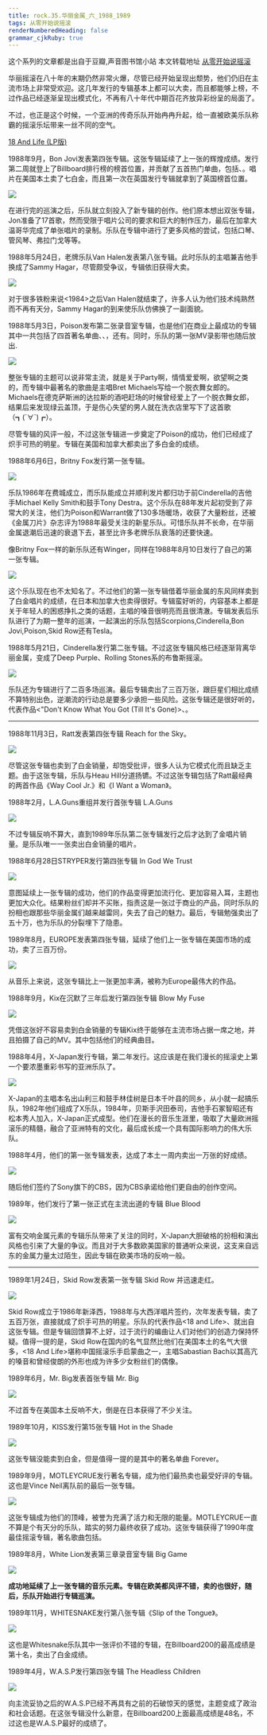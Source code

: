 ```yaml
---
title: rock.35.华丽金属_六_1988_1989
tags: 从零开始说摇滚
renderNumberedHeading: false
grammar_cjkRuby: true
---
```


这个系列的文章都是出自于豆瓣,声音图书馆小站
本文转载地址 [从零开始说摇滚](https://www.douban.com/note/707558236/)

华丽摇滚在八十年的末期仍然非常火爆，尽管已经开始呈现出颓势，他们仍旧在主流市场上非常受欢迎。这几年发行的专辑基本上都可以大卖，而且都能够上榜，不过作品已经逐渐呈现出模式化，不再有八十年代中期百花齐放异彩纷呈的局面了。

不过，也正是这个时候，一个亚洲的传奇乐队开始冉冉升起，给一直被欧美乐队称霸的摇滚乐坛带来一丝不同的空气。

[18 And Life (LP版)](https://y.qq.com/n/yqq/song/63403_num.html?ADTAG=h5_playsong&no_redirect=1)

1988年9月，Bon Jovi发表第四张专辑。这张专辑延续了上一张的辉煌成绩。发行第二周就登上了Billboard排行榜的榜首位置，并贡献了五首热门单曲，包括、。唱片在美国本土卖了七白金，而且第一次在英国发行专辑就拿到了英国榜首位置。

![](https://raw.githubusercontent.com/OliverRen/olili_blog_img/master/rock.35.华丽金属_六_1988_1989/1637400907655.png)

在进行完的巡演之后，乐队就立刻投入了新专辑的创作。他们原本想出双张专辑，Jon准备了17首歌，然而受限于唱片公司的要求和巨大的制作压力，最后在加拿大温哥华完成了单张唱片的录制。乐队在专辑中进行了更多风格的尝试，包括口琴、管风琴、弗拉门戈等等。

1988年5月24日，老牌乐队Van Halen发表第八张专辑。此时乐队的主唱兼吉他手换成了Sammy Hagar，尽管颇受争议，专辑依旧获得大卖。

![](https://raw.githubusercontent.com/OliverRen/olili_blog_img/master/rock.35.华丽金属_六_1988_1989/1637400911357.png)

对于很多铁粉来说<1984>之后Van Halen就结束了，许多人认为他们技术纯熟然而不再有天分，Sammy Hagar的到来使乐队仿佛换了一副面貌。

1988年5月3日，Poison发布第二张录音室专辑，也是他们在商业上最成功的专辑其中一共包括了四首著名单曲、、，还有。同时，乐队的第一张MV录影带也随后放出.

![](https://raw.githubusercontent.com/OliverRen/olili_blog_img/master/rock.35.华丽金属_六_1988_1989/1637400915085.png)

整张专辑的主题可以说非常主流，就是关于Party啊，情情爱爱啊，欲望啊之类的，而专辑中最著名的歌曲是主唱Bret Michaels写给一个脱衣舞女郎的。Michaels在德克萨斯洲的达拉斯的酒吧赶场的时候曾经爱上了一个脱衣舞女郎，结果后来发现绿云盖顶，于是伤心失望的男人就在洗衣店里写下了这首歌（┓(´∀\`)┏）。

尽管专辑的风评一般，不过这张专辑进一步奠定了Poison的成功，他们已经成了炽手可热的明星。专辑在美国和加拿大都卖出了多白金的成绩。

1988年6月6日，Britny Fox发行第一张专辑。

![](https://raw.githubusercontent.com/OliverRen/olili_blog_img/master/rock.35.华丽金属_六_1988_1989/1637400970508.png)

乐队1986年在费城成立，而乐队能成立并顺利发片都归功于前Cinderella的吉他手Michael Kelly Smith和鼓手Tony Destra。这个乐队在88年发片起初受到了非常大的关注，他们为Poison和Warrant做了130多场暖场，收获了大量粉丝，还被《金属刀片》杂志评为1988年最受关注的新星乐队。可惜乐队并不长命，在华丽金属退潮后迅速的衰退下去，甚至比许多老牌乐队衰落的还要快速。

像Britny Fox一样的新乐队还有Winger，同样在1988年8月10日发行了自己的第一张专辑。

![](https://raw.githubusercontent.com/OliverRen/olili_blog_img/master/rock.35.华丽金属_六_1988_1989/1637400980791.png)

这个乐队现在也不太知名了。不过他们的第一张专辑借着华丽金属的东风同样卖到了白金唱片的成绩，在日本和加拿大也卖得很好。专辑蛮好听的，内容基本上都是关于年轻人的困惑挣扎之类的话题，主唱的嗓音很明亮而且很清澈。专辑发表后乐队进行了为期一整年的巡演，一起演出的乐队包括Scorpions,Cinderella,Bon Jovi,Poison,Skid Row还有Tesla。

1988年5月21日，Cinderella发行第二张专辑。不过这张专辑风格已经逐渐背离华丽金属，变成了Deep Purple、Rolling Stones系的布鲁斯摇滚。

![](https://raw.githubusercontent.com/OliverRen/olili_blog_img/master/rock.35.华丽金属_六_1988_1989/1637400986278.png)

乐队还为专辑进行了二百多场巡演。最后专辑卖出了三百万张，跟巨星们相比成绩不算特别出色，逆潮流的行动总是要多少承担一些风险。这张专辑还是很好听的，代表作品<"Don't Know What You Got (Till It's Gone)>、。

* * *

1988年11月3日，Ratt发表第四张专辑 Reach for the Sky。

![](https://raw.githubusercontent.com/OliverRen/olili_blog_img/master/rock.35.华丽金属_六_1988_1989/1637401000715.png)

尽管这张专辑也卖到了白金销量，却饱受批评，很多人认为它模式化而且缺乏主题。由于这张专辑，乐队与Heau Hill分道扬镳。不过这张专辑包括了Ratt最经典的两首作品《Way Cool Jr.》和《I Want a Woman》。

1988年2月，L.A.Guns重组并发行首张专辑 L.A.Guns

![](https://raw.githubusercontent.com/OliverRen/olili_blog_img/master/rock.35.华丽金属_六_1988_1989/1637401020155.png)

不过专辑反响不算大，直到1989年乐队第二张专辑发行之后才达到了金唱片销量。是乐队唯一一张卖出白金销量的唱片。

1988年6月28日STRYPER发行第四张专辑 In God We Trust

![](https://raw.githubusercontent.com/OliverRen/olili_blog_img/master/rock.35.华丽金属_六_1988_1989/1637401031592.png)

意图延续上一张专辑的成功，他们的作品变得更加流行化、更加容易入耳，主题也更加大众化。结果粉丝们却并不买账，指责这是一张过于商业的产品，同时乐队的扮相也跟那些华丽金属们越来越雷同，失去了自己的魅力。最后，专辑勉强卖出了五十万，也为乐队的分裂埋下了隐患。

1989年8月，EUROPE发表第四张专辑，延续了他们上一张专辑在美国市场的成功，卖了三百万份。

![](https://raw.githubusercontent.com/OliverRen/olili_blog_img/master/rock.35.华丽金属_六_1988_1989/1637401050270.png)

从音乐上来说，这张专辑比上一张更加丰满，被称为Europe最伟大的作品。

1988年9月，Kix在沉默了三年后发行第四张专辑 Blow My Fuse

![](https://raw.githubusercontent.com/OliverRen/olili_blog_img/master/rock.35.华丽金属_六_1988_1989/1637401056695.png)

凭借这张好不容易卖到白金销量的专辑Kix终于能够在主流市场占据一席之地，并且拍摄了自己的MV。其中包括他们的经典曲目。

1988年4月，X-Japan发行专辑，第二年发行。这应该是在我们漫长的摇滚史上第一个要浓墨重彩书写的亚洲乐队了。

![](https://raw.githubusercontent.com/OliverRen/olili_blog_img/master/rock.35.华丽金属_六_1988_1989/1637401066178.png)

X-Japan的主唱本名出山利三和鼓手林佳树是日本千叶县的同乡，从小就一起搞乐队，1982年他们组成了X乐队，1984年，贝斯手沢田泰司，吉他手石冢智昭还有松本秀人加入，X-Japan正式成型。他们在漫长的音乐生涯里，吸取了大量欧洲摇滚乐的精髓，融合了亚洲特有的文化，最后成长成一个具有国际影响力的伟大乐队。

1988年4月，他们的第一张专辑发表，达成了本土一周内卖出一万张的好成绩。

![](https://raw.githubusercontent.com/OliverRen/olili_blog_img/master/rock.35.华丽金属_六_1988_1989/1637401075986.png)

随后他们签约了Sony旗下的CBS，因为CBS承诺给他们更自由的创作空间。

1989年，他们发行了第一张正式在主流出道的专辑 Blue Blood

![](https://raw.githubusercontent.com/OliverRen/olili_blog_img/master/rock.35.华丽金属_六_1988_1989/1637401080922.png)

富有交响金属元素的专辑乐队带来了关注的同时，X-Japan大胆破格的扮相和演出风格也引来了大量的争议。而且对于大多数欧美国家的普通听众来说，这支来自远东的金属力量太过陌生，因此专辑在欧美市场的反响一般。

* * *

1989年1月24日，Skid Row发表第一张专辑 Skid Row 并迅速走红。

![](https://raw.githubusercontent.com/OliverRen/olili_blog_img/master/rock.35.华丽金属_六_1988_1989/1637401093110.png)

Skid Row成立于1986年新泽西，1988年与大西洋唱片签约，次年发表专辑，卖了五百万张，直接就成了炽手可热的明星。乐队的代表作品<18 and Life>、就出自这张专辑。但是专辑回馈算不上好，过于流行的编曲让人们对他们的创造力保持怀疑。值得一提的是，Skid Row在国内的名气显然比他们在美国本土的名气大很多，<18 And Life>堪称中国摇滚乐手启蒙曲之一，主唱Sabastian Bach以其高亢的嗓音和曾经俊朗的外形也成为许多少女粉丝们的偶像。

1989年6月，Mr. Big发表首张专辑 Mr. Big

![](https://raw.githubusercontent.com/OliverRen/olili_blog_img/master/rock.35.华丽金属_六_1988_1989/1637401104040.png)

不过首专在美国本土反响不大，倒是在日本获得了不少关注。

1989年10月，KISS发行第15张专辑 Hot in the Shade

![](https://raw.githubusercontent.com/OliverRen/olili_blog_img/master/rock.35.华丽金属_六_1988_1989/1637401114718.png)

这张专辑没能卖到白金，但是值得一提的是其中的著名单曲 Forever。

1989年9月，MOTLEYCRUE发行著名专辑，成为他们最热卖也最受好评的专辑。这也是Vince Neil离队前的最后一张专辑。

![](https://raw.githubusercontent.com/OliverRen/olili_blog_img/master/rock.35.华丽金属_六_1988_1989/1637401127036.png)

这张专辑成为他们的顶峰，被誉为充满了活力和无限的能量。MOTLEYCRUE一直不算是个有天分的乐队，踏实的努力最终收获了成功。这张专辑获得了1990年度最佳摇滚专辑，著名歌曲包括。

1989年8月，White Lion发表第三章录音室专辑 Big Game

![](https://raw.githubusercontent.com/OliverRen/olili_blog_img/master/rock.35.华丽金属_六_1988_1989/1637401156650.png)

**成功地延续了上一张专辑的音乐元素。专辑在欧美都风评不错，卖的也很好，随后，乐队开始进行专辑巡演。**

1989年11月，WHITESNAKE发行第八张专辑《Slip of the Tongue》。

![](https://raw.githubusercontent.com/OliverRen/olili_blog_img/master/rock.35.华丽金属_六_1988_1989/1637401170930.png)

这也是Whitesnake乐队其中一张评价不错的专辑，在Billboard200的最高成绩是第十名，卖出了白金成绩。

1989年4月，W.A.S.P发行第四张专辑 The Headless Children

![](https://raw.githubusercontent.com/OliverRen/olili_blog_img/master/rock.35.华丽金属_六_1988_1989/1637401176055.png)

向主流妥协之后的W.A.S.P已经不再具有之前的石破惊天的感觉，主题变成了政治和社会话题。在这张专辑没什么新意，在Billboard200上面最高成绩是48名，不过这也是W.A.S.P最好的成绩了。
